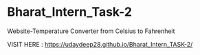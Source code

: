 # Bharat_Intern_Task-2
Website-Temperature Converter from Celsius to Fahrenheit

VISIT HERE : https://udaydeep28.github.io/Bharat_Intern_TASK-2/
